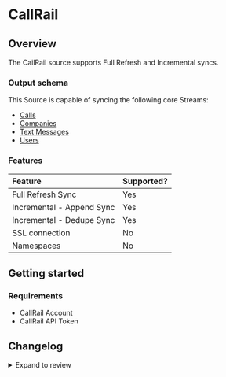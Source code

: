 # CallRail

## Overview

The CailRail source supports Full Refresh and Incremental syncs.

### Output schema

This Source is capable of syncing the following core Streams:

- [Calls](https://apidocs.callrail.com/#calls)
- [Companies](https://apidocs.callrail.com/#companies)
- [Text Messages](https://apidocs.callrail.com/#text-messages)
- [Users](https://apidocs.callrail.com/#users)

### Features

| Feature                   | Supported? |
| :------------------------ | :--------- |
| Full Refresh Sync         | Yes        |
| Incremental - Append Sync | Yes        |
| Incremental - Dedupe Sync | Yes        |
| SSL connection            | No         |
| Namespaces                | No         |

## Getting started

### Requirements

- CallRail Account
- CallRail API Token

## Changelog

<details>
  <summary>Expand to review</summary>

| Version | Date       | Pull Request                                             | Subject                 |
| :------ | :--------- | :------------------------------------------------------- | :---------------------- |
| 0.2.1 | 2025-01-11 | [47584](https://github.com/airbytehq/airbyte/pull/47584) | Update dependencies |
| 0.2.0 | 2024-08-23 | [44591](https://github.com/airbytehq/airbyte/pull/44591) | Refactor connector to manifest-only format |
| 0.1.14 | 2024-08-17 | [44240](https://github.com/airbytehq/airbyte/pull/44240) | Update dependencies |
| 0.1.13 | 2024-08-12 | [43796](https://github.com/airbytehq/airbyte/pull/43796) | Update dependencies |
| 0.1.12 | 2024-08-10 | [43705](https://github.com/airbytehq/airbyte/pull/43705) | Update dependencies |
| 0.1.11 | 2024-08-03 | [43173](https://github.com/airbytehq/airbyte/pull/43173) | Update dependencies |
| 0.1.10 | 2024-07-27 | [42619](https://github.com/airbytehq/airbyte/pull/42619) | Update dependencies |
| 0.1.9 | 2024-07-20 | [42229](https://github.com/airbytehq/airbyte/pull/42229) | Update dependencies |
| 0.1.8 | 2024-07-13 | [41788](https://github.com/airbytehq/airbyte/pull/41788) | Update dependencies |
| 0.1.7 | 2024-07-10 | [41551](https://github.com/airbytehq/airbyte/pull/41551) | Update dependencies |
| 0.1.6 | 2024-07-09 | [41129](https://github.com/airbytehq/airbyte/pull/41129) | Update dependencies |
| 0.1.5 | 2024-07-06 | [40833](https://github.com/airbytehq/airbyte/pull/40833) | Update dependencies |
| 0.1.4 | 2024-06-25 | [40335](https://github.com/airbytehq/airbyte/pull/40335) | Update dependencies |
| 0.1.3 | 2024-06-22 | [39949](https://github.com/airbytehq/airbyte/pull/39949) | Update dependencies |
| 0.1.2 | 2024-06-06 | [39281](https://github.com/airbytehq/airbyte/pull/39281) | [autopull] Upgrade base image to v1.2.2 |
| 0.1.1 | 2024-05-21 | [38531](https://github.com/airbytehq/airbyte/pull/38531) | [autopull] base image + poetry + up_to_date |
| 0.1.0 | 2022-10-31 | [18739](https://github.com/airbytehq/airbyte/pull/18739) | 🎉 New Source: CallRail |

</details>
